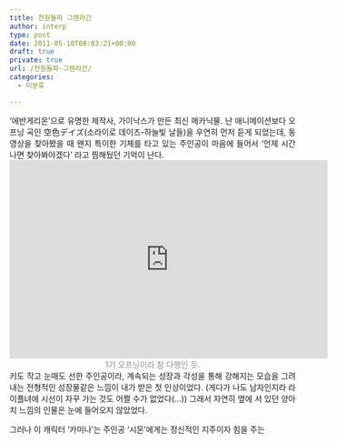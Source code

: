 ```yaml
---
title: 천원돌파 그렌라간
author: interp
type: post
date: 2011-05-10T08:03:21+00:00
draft: true
private: true
url: /천원돌파-그렌라간/
categories:
  - 미분류

---
```

<div style="text-align: justify;">
  &#8216;에반게리온&#8217;으로 유명한 제작사, 가이낙스가 만든 최신 메카닉물. 난 애니메이션보다 오프닝 곡인&nbsp;空色デイズ(소라이로 데이즈-하늘빛 날들)을 우연히 먼저 듣게 되었는데, 동영상을 찾아봤을 때 왠지 특이한 기체를 타고 있는 주인공이 마음에 들어서 &#8216;언제 시간 나면 찾아봐야겠다&#8217; 라고 찜해뒀던 기억이 난다.&nbsp;
</div>



<div style="text-align: center;">
  <iframe width="560" height="349" src="http://www.youtube.com/embed/-dlhJpevyyQ" frameborder="0" allowfullscreen=""></iframe>
</div>



<div style="text-align: center;">
  <font class="Apple-style-span" color="#8E8E8E">1기 오프닝이라 참 다행인 듯.</font>
</div>



<div style="text-align: justify;">
  키도 작고 눈매도 선한 주인공이라, 계속되는 성장과 각성을 통해 강해지는 모습을 그려내는 전형적인 성장물같은 느낌이 내가 받은 첫 인상이었다. (게다가 나도 남자인지라 라이플녀에 시선이 자꾸 가는 것도 어쩔 수가 없었다(&#8230;)) 그래서 자연히 옆에 서 있던 양아치 느낌의 인물은 눈에 들어오지 않았었다.&nbsp;</p> 
  
  <p>
    그러나 이 캐릭터 &#8216;카미나&#8217;는 주인공 &#8216;시몬&#8217;에게는 정신적인 지주이자 힘을 주는&nbsp;
  </p>
</div>